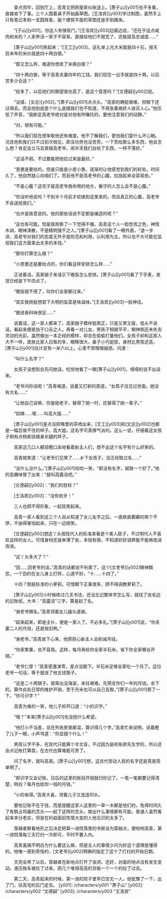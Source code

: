 　　查点完毕，回到厅上，高青又把房屋家伙账送上。[萧子山][y001]也不多看，直接收下了事。三个人围着桌子开始画草图。[王洛宾][y003]学过制图，虽然手上只有笔记本和一支圆珠笔，画个建筑平面的草图还是手到擒来。

　　“[子山][y001]，你这人有够抠门，”[王洛宾][y003]边画边说，“还在乎这点咸肉和米的？人家养活一家子不容易，直接给他们不就完了，还能提高忠诚度……”

　　[萧子山][y001]笑起来：“[王工][y003]，这礼单上光大米就是四十石，按天启末年的米价就是四十两白银。”

　　“那又怎么样，难道你想卖了米换白银？”

　　“四十两白银，等于高青夫妻四年的工钱。我们现在一出手就是四十两，以后赏多少合适？”

　　“给多了，以后他们的期望值也高了，是这个意思吗？”[文德嗣][y002]说。

　　“没错，[文总][y002]。”[萧子山][y001]点点头，“高家的确挺艰难，但眼下还过得去。而且他到底是个什么底细我们也不知道，不用急着做好人收买人心。”他压低了声音，“我断定高老爷绝对是对他有所嘱托的，要他注意我们的动静。”

　　“对，很有可能。”

　　“所以我们现在想争取他还有难度。他不了解我们，更怕我们耍什么坏心眼。况且他和我们只不过初次相见，即没功劳也没苦劳，一下赏给那么多东西，他会怎么想？肯定会立马去禀报高老爷。闹半天我们白给了东西，一样不落好。”

　　“这话不假。不过要能把他拉过来是最好。”

　　“恩惠是要给的，但是只能是小恩小惠，逐渐的让他感觉到我们的好处。时间久了，他自然就心向咱们了。而且他不是高老爷的心腹，拉拢起来会容易些。”

　　“不是心腹？这宅子是高老爷救命用的地方，看守的人怎么会不是心腹。”

　　“你没听他说吗？不到半个月前才给拨到这里来的。而且真正的心腹，高老爷不会送给我们。”

　　“也许是故意说的。他的那些话说不定都是编造的呢？”

　　“这也有可能。但是我观察了一下觉得不像。高青这个人一脸愁苦之色，神情木讷，眼神涣散，不是精明强干之人。”[萧子山][y001]看了一眼外面，“退一步讲，高老爷对我们的态度无外乎是防范和利用，以利用为主。所以也不大可能在监视我们这方面拿出太多的本钱。”

　　“那你打算怎么做？”

　　“小恩惠还是要给点的，你们看这样安排怎么样……”

　　正说着话，高家娘子来请示下晚饭怎么安排。[萧子山][y001]看了下手表，发觉已经是下午四点了。

　　“晚饭就不用了，叫你们全家都过来。”

　　“其实我倒挺想尝下大明的饭菜是啥滋味。”[王洛宾][y003]一脸神往。

　　“据说香料味很足……”

　　说着话，这一家人都来了。高家娘子模样挺周正，只是又黑又瘦，低头不说话，看起来便是拙于口舌之人。再看一对儿女，男孩子相貌平平，眼神倒还未失去灵动的光彩。虽然做出一本正经的模样，却总在偷偷打量他们。女孩子却和这家人大不一样，皮肤比家人白皙的多，眼睛很大，鼻子小巧挺拔，身材比男孩还高，[萧子山][y001]估计足有一米六以上，心里不禁暗暗疑惑。问道：

　　“叫什么名字？”

　　女孩子没想到会先问她话，吃惊地看了一眼[萧子山][y001]，嚅嚅的说不出话来。

　　“老爷问你话呢！”高青喊道，说着又打躬的禀道，“女孩子没见过世面，她没有大名……”

　　“让她自己说嘛，你是她老子，替得了她一时，还替得了她一辈子。”

　　“奴婢……嗯……叫高大姐……”

　　[萧子山][y001]差点没把嘴里的茶喷出来，[王工][y003]和[文总][y002]也都是一幅忍俊不住的样子。高大姐，这名字可真够气派的。这么一说，仔细看这女孩子倒有点杨紫琼细身长腿的样子。

　　高家这几口人都目瞪口呆地看着新主人们，想不出这个名字有什么好笑的。

　　高青赔笑道：“让老爷们见笑了……乡下女孩子，没正经取过名……”

　　“没什么没什么，”[萧子山][y001]哈哈一笑，“即没有名字，就取一个好了。”他的恶趣味冒了出来：“就叫高露洁吧。”

　　[文德嗣][y002]：“我们的目标？”

　　[王洛宾][y003]：“没有蛀牙！”

　　三人也顾不得形象，一起狂笑起来。

　　高青一家人看到这三个人自从知道了女儿名字之后，一直疯疯癫癫的笑个不停，不由得害怕起来，只在一边赔笑。

　　[文德嗣][y002]想这丫头按现代人的标准来看是个美人胚子，不过明代人不喜欢这样的女人。可惜身材还是单薄了些，本钱有限，不知道好好调养能不能再改进改进。

　　“这丫头多大了？”

　　“回……回老爷的话，”高青的话都说不利索了，这个[文老爷][y002]眼神飘忽，一个劲的在女儿身上打转，心道不妙，“十……十四了。”

　　十四？倒是标准的小萝莉。可惜眼下正事很多，顾不得调教萝莉了。

　　[萧子山][y001]小时候练过几天书法，还没忘记繁体字怎么写，就找了张毛边的记账纸，大书：“高露洁”三字，算是起了名。

　　“谢老爷赐名。”高青领着女儿磕头道谢。

　　“起来起来，即是主仆，便是一家人了。不必多礼。”[萧子山][y001]说，“你夫妻二人的月钱，还是按旧例。”

　　“谢老爷。”高青放下心来，他原担心新主人会削减月钱。

　　“你家累重，也不容易。这样，每月再给你全家半石米。省下你全家嚼谷开销。”

　　“老爷仁厚！”高青感激涕零，差点没跪下。半石米足够全家吃一个月了。这位老爷一句话，等于就涨了他五钱银子。

　　“这是二十两银子。我等出没海波，来往艰难。先预支你们一年的月钱。余下的，算作此处日常的维护开销，至于月米也可以自己去取。”[萧子山][y001]顿了一下，“你可识字？”

　　高青为难的一笑，他儿子却开口道：“小的识字。”

　　“哦？”本来[萧子山][y001]也没抱什么希望。

　　“他打小不当差，总在外账房里厮混，算识得几个字。”高青忙来说明，说着瞪了儿子一眼，小声骂道：“你显摆个什么！”

　　男孩认字不多，在现代只能算个半文盲，不过因为是和账房先生学的，所以还会点记账打算盘，在古代也算难能可贵了。

　　问了名字，就叫高弟。[萧子山][y001]想，这古代劳动人民的名字还是真是简单明了。

　　“即识字又会记账，日后的这里的账目开销就归你记了。一笔一笔都要记得清楚，明白？每月也给你一钱的月钱。”

　　“小的省得。”高青大喜，领着儿子又连连叩头。

　　要他记账不在于钱，而是提醒这家人这里的一草一木都是他们的，免得时间久了有鹊占鸠巢的念头——起了这样的念头，做出什么事情都有可能。普通人虽然看起来本分老实，但是在利益面前性情大变的人他见识的太多了。

　　穿越者察看地形之后决定把第一进院落里的书房设为穿越点，便吩咐高青，第一进院落每三天打扫一次即可，平时不要入内。

　　高青虽搞不明白为什么要这么做，但是主人的事情少问为妙这个道理是懂得的。他唯一感到奇怪的，[文老爷][y002]明确的指定了这个了打扫的开始日期。

　　天完全黑了以后，穿越者在新地点打开了虫洞，还好，对面的地点没有发生变动。液压拖车被拉了过来，把几个堆得高高的货板一个一个的拉了过去。

　　第二天，高青起来的时候，第一进的院子里早已空无一人。他犹豫了一下，出了门，往高宅的后门走去。
[y001]: /characters/y001 "萧子山"
[y002]: /characters/y002 "文德嗣"
[y003]: /characters/y003 "王洛宾"
